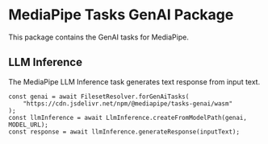 # MediaPipe Tasks GenAI Package

This package contains the GenAI tasks for MediaPipe.

## LLM Inference

The MediaPipe LLM Inference task generates text response from input text.

```
const genai = await FilesetResolver.forGenAiTasks(
    "https://cdn.jsdelivr.net/npm/@mediapipe/tasks-genai/wasm"
);
const llmInference = await LlmInference.createFromModelPath(genai, MODEL_URL);
const response = await llmInference.generateResponse(inputText);
```
